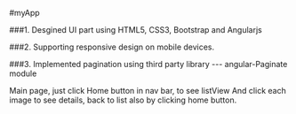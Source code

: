 #myApp

###1. Desgined UI part using HTML5, CSS3, Bootstrap and Angularjs

###2. Supporting responsive design on mobile devices.

###3. Implemented pagination using third party library --- angular-Paginate module

Main page, just click Home button in nav bar, to see listView
And click each image to see details, back to list also by clicking home button.